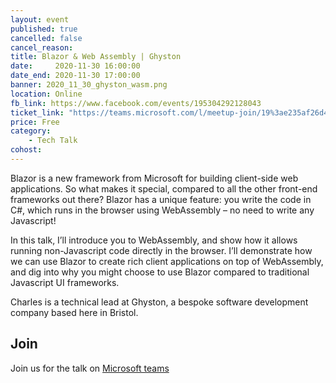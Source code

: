 ```yaml
---
layout: event
published: true
cancelled: false
cancel_reason:
title: Blazor & Web Assembly | Ghyston
date:     2020-11-30 16:00:00
date_end: 2020-11-30 17:00:00
banner: 2020_11_30_ghyston_wasm.png
location: Online
fb_link: https://www.facebook.com/events/195304292128043
ticket_link: "https://teams.microsoft.com/l/meetup-join/19%3ae235af26d46143b39a0d96ba8868edc0%40thread.tacv2/1605262269623?context=%7b%22Tid%22%3a%22b2e47f30-cd7d-4a4e-a5da-b18cf1a4151b%22%2c%22Oid%22%3a%226e61c35b-613a-4904-aede-b98164d29997%22%7d"
price: Free
category:
    - Tech Talk
cohost:
---
```

Blazor is a new framework from Microsoft for building client-side web applications. So what makes it special, compared to all the other front-end frameworks out there? Blazor has a unique feature: you write the code in C#, which runs in the browser using WebAssembly – no need to write any Javascript!

In this talk, I’ll introduce you to WebAssembly, and show how it allows running non-Javascript code directly in the browser. I’ll demonstrate how we can use Blazor to create rich client applications on top of WebAssembly, and dig into why you might choose to use Blazor compared to traditional Javascript UI frameworks.

Charles is a technical lead at Ghyston, a bespoke software development company based here in Bristol.

## Join
Join us for the talk on [Microsoft teams](https://teams.microsoft.com/l/meetup-join/19%3ae235af26d46143b39a0d96ba8868edc0%40thread.tacv2/1605262269623?context=%7b%22Tid%22%3a%22b2e47f30-cd7d-4a4e-a5da-b18cf1a4151b%22%2c%22Oid%22%3a%226e61c35b-613a-4904-aede-b98164d29997%22%7d)
